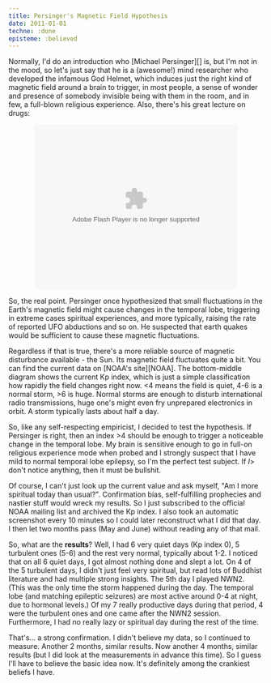 ```yaml
---
title: Persinger's Magnetic Field Hypothesis
date: 2011-01-01
techne: :done
episteme: :believed
---
```


Normally, I'd do an introduction who [Michael Persinger][] is, but I'm not in the mood, so let's just say that he is a (awesome!) mind researcher who developed the infamous God Helmet, which induces just the right kind of magnetic field around a brain to trigger, in most people, a sense of wonder and presence of somebody invisible being with them in the room, and in few, a full-blown religious experience. Also, there's his great lecture on drugs:

<div align="center"><object id="VideoPlayback" style="width: 400px; height: 326px;" width="100" height="100" classid="clsid:d27cdb6e-ae6d-11cf-96b8-444553540000" codebase="http://download.macromedia.com/pub/shockwave/cabs/flash/swflash.cab#version=6,0,40,0"><param name="src" value="http://video.google.com/googleplayer.swf?docid=4292093832329014323&amp;hl=en&amp;fs=true" /><param name="allowfullscreen" value="true" /><embed id="VideoPlayback" style="width: 400px; height: 326px;" width="100" height="100" type="application/x-shockwave-flash" src="http://video.google.com/googleplayer.swf?docid=4292093832329014323&amp;hl=en&amp;fs=true" allowfullscreen="true" /></object></div>

So, the real point. Persinger once hypothesized that small fluctuations in the Earth's magnetic field might cause changes in the temporal lobe, triggering in extreme cases spiritual experiences, and more typically, raising the rate of reported UFO abductions and so on. He suspected that earth quakes would be sufficient to cause these magnetic fluctuations.

Regardless if that is true, there's a more reliable source of magnetic disturbance available - the Sun. Its magnetic field fluctuates quite a bit. You can find the current data on [NOAA's site][NOAA]. The bottom-middle diagram shows the current Kp index, which is just a simple classification how rapidly the field changes right now. &lt;4 means the field is quiet, 4-6 is a normal storm, &gt;6 is huge. Normal storms are enough to disturb international radio transmissions, huge one's might even fry unprepared electronics in orbit. A storm typically lasts about half a day.

So, like any self-respecting empiricist, I decided to test the hypothesis. If Persinger is right, then an index &gt;4  should be enough to trigger a noticeable change in the temporal lobe. My brain is sensitive enough to go in full-on religious experience mode when probed and I strongly suspect that I have mild to normal temporal lobe epilepsy, so I'm the perfect test subject. If *I*> don't notice anything, then it must be bullshit.

Of course, I can't just look up the current value and ask myself, "Am I more spiritual today than usual?". Confirmation bias, self-fulfilling prophecies and nastier stuff would wreck my results. So I just subscribed to the official NOAA mailing list and archived the Kp index. I also took an automatic screenshot every 10 minutes so I could later reconstruct what I did that day. I then let two months pass (May and June) without reading any of that mail.

So, what are the **results**? Well, I had 6 very quiet days (Kp index 0), 5 turbulent ones (5-6) and the rest very normal, typically about 1-2. I noticed that on all 6 quiet days, I got almost nothing done and slept a lot. On 4 of the 5 turbulent days, I didn't just feel very spiritual, but read lots of Buddhist literature and had multiple strong insights. The 5th day I played NWN2. (This was the only time the storm happened during the day. The temporal lobe (and matching epileptic seizures) are most active around 0-4 at night, due to hormonal levels.) Of my 7 really productive days during that period, 4 were the turbulent ones and one came after the NWN2 session. Furthermore, I had no really lazy or spiritual day during the rest of the time.

That's... a strong confirmation. I didn't believe my data, so I continued to measure. Another 2 months, similar results. Now another 4 months, similar results (but I did look at the measurements in advance this time). So I guess I'll  have to believe the basic idea now. It's definitely among the crankiest beliefs I have.

